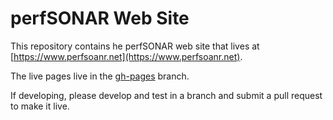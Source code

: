 # perfSONAR Web Site

This repository contains he perfSONAR web site that lives at
[https://www.perfsoanr.net](https://www.perfsoanr.net).

The live pages live in the [gh-pages](https://github.com/mfeit-internet2/jekyll-test/tree/gh-pages) branch.

If developing, please develop and test in a branch and submit a pull request to make it live.
